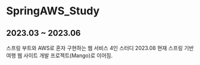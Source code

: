# SpringAWS_Study

## 2023.03 ~ 2023.06
스프링 부트와 AWS로 혼자 구현하는 웹 서비스
4인 스터디 
2023.08 현재 스프링 기반 여행 웹 사이트 개발 프로젝트(Mango)로 이어짐. 
